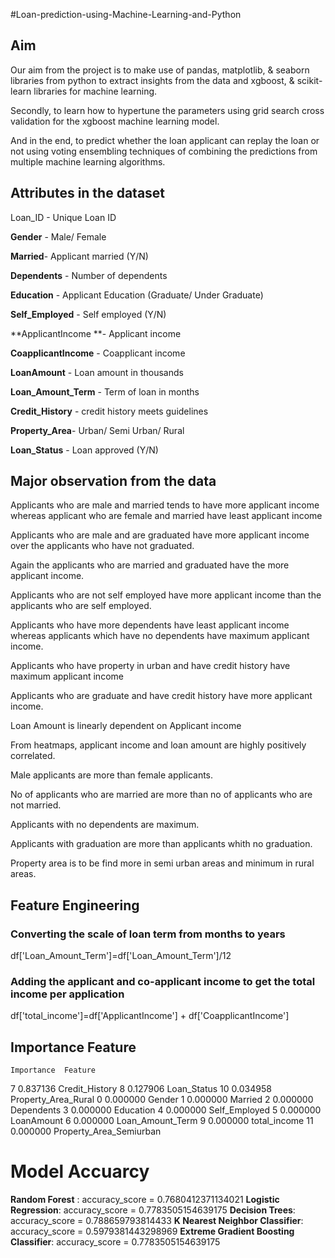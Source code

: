 #Loan-prediction-using-Machine-Learning-and-Python

## Aim

Our aim from the project is to make use of pandas, matplotlib, & seaborn libraries from python to extract insights from the data and xgboost, & scikit-learn libraries for machine learning.

Secondly, to learn how to hypertune the parameters using grid search cross validation for the xgboost machine learning model.

And in the end, to predict whether the loan applicant can replay the loan or not using voting ensembling techniques of combining the predictions from multiple machine learning algorithms.

## Attributes in the dataset
Loan_ID - Unique Loan ID

**Gender** - Male/ Female

**Married**- Applicant married (Y/N)

**Dependents** - Number of dependents

**Education** - Applicant Education (Graduate/ Under Graduate)

**Self_Employed** - Self employed (Y/N)

**ApplicantIncome **- Applicant income

**CoapplicantIncome** - Coapplicant income

**LoanAmount** - Loan amount in thousands

**Loan_Amount_Term** - Term of loan in months

**Credit_History** - credit history meets guidelines

**Property_Area**- Urban/ Semi Urban/ Rural

**Loan_Status** - Loan approved (Y/N)

## Major observation from the data

Applicants who are male and married tends to have more applicant income whereas applicant who are female and married have least applicant income

Applicants who are male and are graduated have more applicant income over the applicants who have not graduated.

Again the applicants who are married and graduated have the more applicant income.

Applicants who are not self employed have more applicant income than the applicants who are self employed.

Applicants who have more dependents have least applicant income whereas applicants which have no dependents have maximum applicant income.

Applicants who have property in urban and have credit history have maximum applicant income

Applicants who are graduate and have credit history have more applicant income.

Loan Amount is linearly dependent on Applicant income

From heatmaps, applicant income and loan amount are highly positively correlated.

Male applicants are more than female applicants.

No of applicants who are married are more than no of applicants who are not married.

Applicants with no dependents are maximum.

Applicants with graduation are more than applicants whith no graduation.

Property area is to be find more in semi urban areas and minimum in rural areas.

## Feature Engineering
### Converting the scale of loan term from months to years
df['Loan_Amount_Term']=df['Loan_Amount_Term']/12
### Adding the applicant and co-applicant income to get the total income per application
df['total_income']=df['ApplicantIncome'] + df['CoapplicantIncome']

## Importance Feature

	Importance	Feature
7	0.837136	Credit_History
8	0.127906	Loan_Status
10	0.034958	Property_Area_Rural
0	0.000000	Gender
1	0.000000	Married
2	0.000000	Dependents
3	0.000000	Education
4	0.000000	Self_Employed
5	0.000000	LoanAmount
6	0.000000	Loan_Amount_Term
9	0.000000	total_income
11	0.000000	Property_Area_Semiurban


# Model Accuarcy
**Random Forest** : accuracy_score = 0.7680412371134021
**Logistic Regression**: accuracy_score = 0.7783505154639175
**Decision Trees**: accuracy_score = 0.788659793814433
**K Nearest Neighbor Classifier**: accuracy_score = 0.5979381443298969
**Extreme Gradient Boosting Classifier**: accuracy_score = 0.7783505154639175

